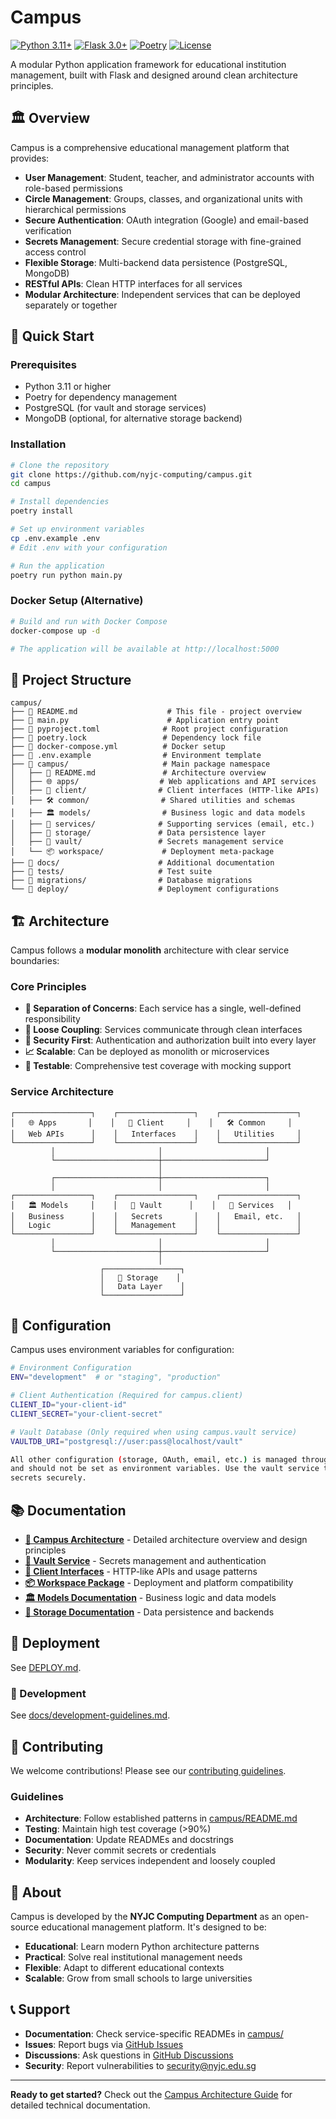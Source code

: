 # Campus

[![Python 3.11+](https://img.shields.io/badge/python-3.11+-blue.svg)](https://www.python.org/downloads/)
[![Flask 3.0+](https://img.shields.io/badge/flask-3.0+-green.svg)](https://flask.palletsprojects.com/)
[![Poetry](https://img.shields.io/badge/dependency%20management-poetry-blue.svg)](https://python-poetry.org/)
[![License](https://img.shields.io/badge/license-MIT-blue.svg)](LICENSE)

A modular Python application framework for educational institution management, built with Flask and designed around clean architecture principles.

## 🏛️ Overview

Campus is a comprehensive educational management platform that provides:

- **User Management**: Student, teacher, and administrator accounts with role-based permissions
- **Circle Management**: Groups, classes, and organizational units with hierarchical permissions
- **Secure Authentication**: OAuth integration (Google) and email-based verification
- **Secrets Management**: Secure credential storage with fine-grained access control
- **Flexible Storage**: Multi-backend data persistence (PostgreSQL, MongoDB)
- **RESTful APIs**: Clean HTTP interfaces for all services
- **Modular Architecture**: Independent services that can be deployed separately or together

## 🚀 Quick Start

### Prerequisites

- Python 3.11 or higher
- Poetry for dependency management
- PostgreSQL (for vault and storage services)
- MongoDB (optional, for alternative storage backend)

### Installation

```bash
# Clone the repository
git clone https://github.com/nyjc-computing/campus.git
cd campus

# Install dependencies
poetry install

# Set up environment variables
cp .env.example .env
# Edit .env with your configuration

# Run the application
poetry run python main.py
```

### Docker Setup (Alternative)

```bash
# Build and run with Docker Compose
docker-compose up -d

# The application will be available at http://localhost:5000
```

## 📁 Project Structure

```
campus/
├── 📄 README.md                    # This file - project overview
├── 📄 main.py                      # Application entry point
├── 📄 pyproject.toml              # Root project configuration
├── 📄 poetry.lock                 # Dependency lock file
├── 📄 docker-compose.yml          # Docker setup
├── 📄 .env.example                # Environment template
├── 📁 campus/                     # Main package namespace
│   ├── 📄 README.md               # Architecture overview
│   ├── 🌐 apps/                  # Web applications and API services
│   ├── 🔌 client/                # Client interfaces (HTTP-like APIs)
│   ├── 🛠️ common/                # Shared utilities and schemas
│   ├── 🏛️ models/                # Business logic and data models
│   ├── 📧 services/              # Supporting services (email, etc.)
│   ├── 💾 storage/               # Data persistence layer
│   ├── 🔐 vault/                 # Secrets management service
│   └── 📦 workspace/             # Deployment meta-package
├── 📁 docs/                      # Additional documentation
├── 📁 tests/                     # Test suite
├── 📁 migrations/                # Database migrations
└── 📁 deploy/                    # Deployment configurations
```

## 🏗️ Architecture

Campus follows a **modular monolith** architecture with clear service boundaries:

### Core Principles

- **🔄 Separation of Concerns**: Each service has a single, well-defined responsibility
- **🔌 Loose Coupling**: Services communicate through clean interfaces
- **🔐 Security First**: Authentication and authorization built into every layer
- **📈 Scalable**: Can be deployed as monolith or microservices
- **🧪 Testable**: Comprehensive test coverage with mocking support

### Service Architecture

```
┌─────────────────┐    ┌─────────────────┐    ┌─────────────────┐
│   🌐 Apps       │    │   🔌 Client     │    │   🛠️ Common     │
│   Web APIs      │    │   Interfaces    │    │   Utilities     │
└─────────────────┘    └─────────────────┘    └─────────────────┘
         │                       │                       │
         └───────────────────────┼───────────────────────┘
                                 │
         ┌───────────────────────┼───────────────────────┐
         │                       │                       │
┌─────────────────┐    ┌─────────────────┐    ┌─────────────────┐
│   🏛️ Models     │    │   🔐 Vault      │    │   📧 Services   │
│   Business      │    │   Secrets       │    │   Email, etc.   │
│   Logic         │    │   Management    │    │                 │
└─────────────────┘    └─────────────────┘    └─────────────────┘
         │                       │                       │
         └───────────────────────┼───────────────────────┘
                                 │
                    ┌─────────────────┐
                    │   💾 Storage    │
                    │   Data Layer    │
                    └─────────────────┘
```

## 🔧 Configuration

Campus uses environment variables for configuration:

```bash
# Environment Configuration
ENV="development"  # or "staging", "production"

# Client Authentication (Required for campus.client)
CLIENT_ID="your-client-id"
CLIENT_SECRET="your-client-secret"

# Vault Database (Only required when using campus.vault service)
VAULTDB_URI="postgresql://user:pass@localhost/vault"

All other configuration (storage, OAuth, email, etc.) is managed through campus.vault
and should not be set as environment variables. Use the vault service to manage these
secrets securely.
```

## 📚 Documentation

- **[📄 Campus Architecture](campus/README.md)** - Detailed architecture overview and design principles
- **[🔐 Vault Service](campus/vault/README.md)** - Secrets management and authentication
- **[🔌 Client Interfaces](campus/client/README.md)** - HTTP-like APIs and usage patterns
- **[📦 Workspace Package](campus/workspace/README.md)** - Deployment and platform compatibility
- **[🏛️ Models Documentation](campus/models/README.md)** - Business logic and data models
- **[💾 Storage Documentation](campus/storage/README.md)** - Data persistence and backends

## 🚀 Deployment

See [DEPLOY.md](DEPLOY.md).

### 🔬 Development

See [docs/development-guidelines.md](docs/development-guidelines.md).

## 🤝 Contributing

We welcome contributions! Please see our [contributing guidelines](docs/CONTRIBUTING.md).

### Guidelines

- **Architecture**: Follow established patterns in [campus/README.md](campus/README.md)
- **Testing**: Maintain high test coverage (>90%)
- **Documentation**: Update READMEs and docstrings
- **Security**: Never commit secrets or credentials
- **Modularity**: Keep services independent and loosely coupled

## 🏫 About

Campus is developed by the **NYJC Computing Department** as an open-source educational management platform. It's designed to be:

- **Educational**: Learn modern Python architecture patterns
- **Practical**: Solve real institutional management needs  
- **Flexible**: Adapt to different educational contexts
- **Scalable**: Grow from small schools to large universities

## 📞 Support

- **Documentation**: Check service-specific READMEs in [campus/](campus/)
- **Issues**: Report bugs via [GitHub Issues](https://github.com/nyjc-computing/campus/issues)
- **Discussions**: Ask questions in [GitHub Discussions](https://github.com/nyjc-computing/campus/discussions)
- **Security**: Report vulnerabilities to [security@nyjc.edu.sg](mailto:security@nyjc.edu.sg)

---

**Ready to get started?** Check out the [Campus Architecture Guide](campus/README.md) for detailed technical documentation.
